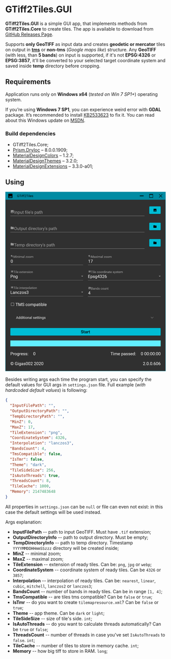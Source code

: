 # GTiff2Tiles.GUI

**GTiff2Tiles.GUI** is a simple GUI app, that implements methods from **GTiff2Tiles.Core** to create tiles. The app is available to download from [GitHub Releases Page](https://github.com/Gigas002/GTiff2Tiles/releases).

Supports **only GeoTIFF** as input data and creates **geodetic or mercator** tiles on output in **[tms](https://wiki.osgeo.org/wiki/Tile_Map_Service_Specification)** or **non-tms** (*Google maps like*) structure.
Any **GeoTIFF** (with less, than **5 bands**) on input is supported, if it's not **EPSG:4326** or **EPSG:3857**, it'll be converted to your selected target coordinate system and saved inside **temp** directory before cropping.

## Requirements

Application runs only on **Windows x64** (*tested on Win 7 SP1+*) operating system.

If you’re using **Windows 7 SP1**, you can experience weird error with **GDAL** package. It’s recommended to install [KB2533623](<https://www.microsoft.com/en-us/download/details.aspx?id=26764>) to fix it. You can read about this Windows update on [MSDN](<https://support.microsoft.com/en-us/help/2533623/microsoft-security-advisory-insecure-library-loading-could-allow-remot>).

### Build dependencies

- GTiff2Tiles.Core;
- [Prism.DryIoc](https://www.nuget.org/packages/Prism.DryIoc) – 8.0.0.1909;
- [MaterialDesignColors](https://www.nuget.org/packages/MaterialDesignColors) – 1.2.7;
- [MaterialDesignThemes](https://www.nuget.org/packages/MaterialDesignThemes) – 3.2.0;
- [MaterialDesignExtensions](https://www.nuget.org/packages/MaterialDesignExtensions) – 3.3.0-a01;

## Using

![Main page](images/MainPage.png)

Besides writing args each time the program start, you can specify the default values for GUI args in `settings.json` file. Full example (*with hardcoded default values*) is following:

```json
{
  "InputFilePath": "",
  "OutputDirectoryPath": "",
  "TempDirectoryPath": "",
  "MinZ": 0,
  "MaxZ": 17,
  "TileExtension": "png",
  "CoordinateSystem": 4326,
  "Interpolation": "lanczos3",
  "BandsCount": 4,
  "TmsCompatible": false,
  "IsTmr": false,
  "Theme": "dark",
  "TileSideSize": 256,
  "IsAutoThreads": true,
  "ThreadsCount": 8,
  "TileCache": 1000,
  "Memory": 2147483648
}
```

All properties in `settings.json` can be `null` or file can even not exist: in this case the default settings will be used instead.

Args explanation:

- **InputFilePath** -- path to input GeoTIFF. Must have `.tif` extension;
- **OutputDirectoryInfo** -- path to output directory. Must be empty;
- **TempDirectoryInfo** -- path to temp directory. Timestamp `YYYYMMDDHHmmSSzzz` directory will be created inside;
- **MinZ** -- minimal zoom;
- **MaxZ** -- maximal zoom;
- **TileExtension** -- extension of ready tiles. Can be: `png`, `jpg` or `webp`;
- **CoordinateSystem** -- coordinate system of ready tiles. Can be `4326` or `3857`;
- **Interpolation** -- interpolation of ready tiles. Can be: `nearest`, `linear`, `cubic`, `mitchell`, `lanczos2` or `lanczos3`;
- **BandsCount** -- number of bands in ready tiles. Can be in range `[1, 4]`;
- **TmsCompatible** -- are tiles tms compatible? Can be `false` or `true`;
- **IsTmr** -- do you want to create `tilemapresource.xml`? Can be `false` or `true`;
- **Theme** -- app theme. Can be `dark` or `light`;
- **TileSideSize** -- size of tile's side. `int`;
- **IsAutoThreads** -- do you want to calculate threads automatically? Can be `true` or `false`;
- **ThreadsCount** -- number of threads in case you've set `IsAutoThreads` to `false`. `int`;
- **TileCache** -- number of tiles to store in memory cache. `int`;
- **Memory** -- how big tiff to store in RAM. `long`;
